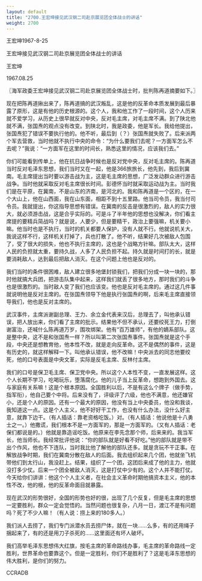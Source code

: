```yaml
---
layout: default
title: "2700.王宏坤接见武汉钢二司赴京展览团全体战士的讲话"
weight: 2700
---
```


王宏坤1967-8-25

王宏坤接见武汉钢二司赴京展览团全体战士的讲话

王宏坤

1967.08.25

〖海军政委王宏坤接见武汉钢二司赴京展览团全体战士时，批判陈再道摘要如下。〗

现在把陈再道揪出来了，陈再道搞的武汉叛乱，这是他的反革命本质发展到最后暴露了原形，这是有他的历史根源的。这个人，我和他工作了一段时间，这个人历来就不爱学习，从历史上很早就反对中央，反对毛主席，对毛主席不满。到了陕北他就不满，张国焘的观点没有改变。到陕北时，我是政委，他是军长。我给他提出，张国焘犯了错误不要执行他的。他不听，最后到（？）张国焘就失败了。后来派两个军去营救，当时他就不执行中央的命令：“为什么要我们去呢？一方面军怎么不去呢？”我说：“一方面军在这里的时间长，熟悉这里的情况，应该我们去。”

你们可能看到传单上，他在抗日战争时候也是反对党中央，反对毛主席的。陈再道当时反对毛泽东思想，我们当时又在一起，他是366旅旅长，他先到，我后到冀南。毛主席提出当时要以游击战为主，这是毛主席的思想，广泛发动群众进行游击战争。当时他就采取反对毛主席很长时间。彭德怀当时就采取运动战为主。当时我们是在平原，在冀南，不是山东的济南，是河北的。我和陈再道是一个区的，在一个大山上，他在山西面，我在山东面，相距不到十五里路。他当司令员，我当付司令员。我就提出，你这指导思想有错误。在冀南的反击是很激烈的，敌人的实力很大，就必须游击战，这是合乎实际的。可是斗了半年他的思想也没解决，你们看主席提的要精兵简战吗？就是说，人要少，但是要精干，政治上要强嘛，机关要小嘛。他当时也是不执行，当时的机关都要人保护，没有人就不行。他就说机关大，我说这样不行，这样机关打掉了，兵也打散了。他不听，结果好几次被敌人包围了，受了很大的损失，他也不执行主席的，这也是个战略方针嘛。部队太大，这样人民的负担就太重，要持久战，人多了人民负担不起。持久就是时间打的长，就是要消耗敌人，达到最后把敌人消灭。在这个问题上他也是反对的。

我们当时的条件很困难，敌人建立很多地堡封锁我们，把我们分成一块一块的，那时他就搞大兵团，把游击队集中起来，这样我们就丢了很多地方，那时我们的斗争也是很激烈的。当时敌人变了我们也应该变。他也是反对毛主席的。通过这几件事就说明他是反对主席的。在张国焘领导下他是执行张国焘的啊，后来毛主席直接领导我们，他也是反对主席的。

武汉事件，主席派谢副总理、王力、余立金代表来汉后，总理去了，叫他承认错误，把人放出来，你们看了主席的批示。结果他不但不承认，还要绞死王力，打倒谢富治，还喊什么陈再道万岁，围攻绑架。他有“百万雄师”，有他的嫡系部队。这是整中央，这不是和张国焘一样？所以叫第二次张国焘事件。张国焘就是这个手段，中央还是想教育他，他本性不改，就是走向反革命。这不是偶然的事件，这是有历史的，就这样解释一下。叫他承认错误，他不改嘛！中央派去的同志他要绞死，他的口号表面是中央文革，实际是反毛主席、反林付主席。

我们的口号是保卫毛主席、保卫党中央。所以这个人本性不变，一直发展这样。这个人长期不学习，吃喝玩乐，堕落腐化。他的儿子当上反革命，想跑到外国去。这与家庭有关系嘛！这是个根本原因。全国胜利以后，不是有这么个牌子（做手势，指军衔），他自己要个中将。后来没有了，评级评了六级，他也不满意，他还嫌官小，还是个人的原因。还有一个最大的原因，他没有当上中央委员，他没和我谈，我知道这一点。这是个人主义，他不好好干工作，也没有什么办法，没什么好主意，就靠下边干。（有人插话：靠老资格吃饭。）对。（有人插话：他说他是十八勇士之一。）他撒谎，我们根本不是一方面军的，那是一方面军的。（又有人插话：老保们都说是的。）他就是靠造谣吃饭。他原来在李先念那个师，后来来的。我当军长，他当师长。我经常批评他说：“你的部队就是好看不好吃。”他的部队就是带不出个作风，他也不下连队，当时我比他了解他的部队还多。就是贪玩不干正事。在解放战争时期，我们在冀南分散在敌人的后面。我去组织起来几个团，他就坐飞机带他们到太行山，我没赶上。结果，组织了一个团，这团后来成了他的主力，他就没打多少仗。后来一个团全被敌人消灭，这是打仗中少有的。这个人并不能打仗。今天给你们讲讲：他这个个人主义者，在社会主义革命时期他搞资本主义，他的本性不改，他的根，他的反革命面目就暴露。

现在武汉的形势很好，全国的形势也好的很，出现了几个反复，但是毛主席的思想一定要胜利，群众一定会觉悟的。当然问题也很复杂，八月一日，渡江不是有问题吗？死了不少人嘛！（有人说：捞上来的180多人。）

我们派人去捞了，我们专门派潜水员去捞尸体，就在一块……么多，有的还用绳子捆起来了，有的还是用刀子杀死的……这里面还有坏人破坏。

我们高举毛泽东思想伟大红旗，按毛主席的革命路线办事，毛主席的革命路线一定胜利，世界革命也要靠这个。但是一定胜利，你们不是胜利了？这是毛泽东思想的伟大胜利，是你们的努力。

CCRADB

